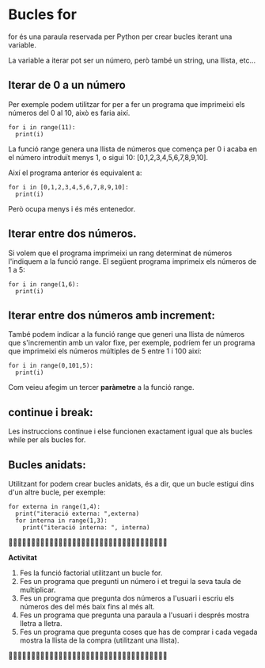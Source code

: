 # Bucles for

for és una paraula reservada per Python per crear bucles iterant una variable.

La variable a iterar pot ser un número, però també un string, una llista, etc...

## Iterar de 0 a un número

Per exemple podem utilitzar for per a fer un programa que imprimeixi els números del 0 al 10, això es faria així.

```
for i in range(11):
  print(i)
```

La funció range genera una llista de números que comença per 0 i acaba en el número introduït menys 1, o sigui 10:  [0,1,2,3,4,5,6,7,8,9,10].

Així el programa anterior és equivalent a:

```
for i in [0,1,2,3,4,5,6,7,8,9,10]:
  print(i)
```

Però ocupa menys i és més entenedor.

## Iterar entre dos números.

Si volem que el programa imprimeixi un rang determinat de números l'indiquem a la funció range. El següent programa imprimeix els números de 1 a 5:

```
for i in range(1,6):
  print(i)
```

## Iterar entre dos números amb increment:

També podem indicar a la funció range que generi una llista de números que s'incrementin amb un valor fixe, per exemple, podríem fer un programa que imprimeixi els números múltiples de 5 entre 1 i 100 així:

```
for i in range(0,101,5):
  print(i)
```

Com veieu afegim un tercer **paràmetre** a la funció range.

## continue i break:

Les instruccions continue i else funcionen exactament igual que als bucles while per als bucles for.

## Bucles anidats:

Utilitzant for podem crear bucles anidats, és a dir, que un bucle estigui dins d'un altre bucle, per exemple:

```
for externa in range(1,4):
  print("iteració externa: ",externa)
  for interna in range(1,3):
    print("iteració interna: ", interna)
```

🔎🔎🔎🔎🔎🔎🔎🔎🔎🔎🔎🔎🔎🔎🔎🔎🔎🔎🔎🔎🔎🔎🔎🔎🔎🔎🔎🔎🔎🔎🔎🔎🔎🔎🔎

**Activitat**

1. Fes la funció factorial utilitzant un bucle for.
2. Fes un programa que pregunti un número i et tregui la seva taula de multiplicar.
3. Fes un programa que pregunta dos números a l'usuari i escriu els números des del més baix fins al més alt.
4. Fes un programa que pregunta una paraula a l'usuari i després mostra lletra a lletra.
5. Fes un programa que pregunta coses que has de comprar i cada vegada mostra la llista de la compra (utilitzant una llista).

🔎🔎🔎🔎🔎🔎🔎🔎🔎🔎🔎🔎🔎🔎🔎🔎🔎🔎🔎🔎🔎🔎🔎🔎🔎🔎🔎🔎🔎🔎🔎🔎🔎🔎🔎
